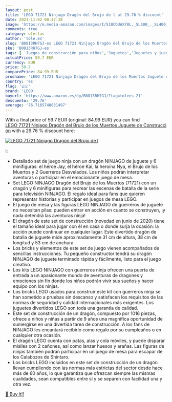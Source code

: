 ```yaml
---
layout: post
title: 'LEGO 71721 Ninjago Dragón del Brujo de l at 29.76 % discount'
date: 2021-11-02 00:47:38
image: 'https://m.media-amazon.com/images/I/518CDUAX78L._SL500_._SL400_.jpg'
comments: true
category: ofertas
author: 'tole.es'
slug: 'B0813RH7GJ-es LEGO 71721 Ninjago Dragón del Brujo de los Muertos Juguete...'
sku: 'B0813RH7GJ-es'
tags: [ 'Juegos de construcción para niños','Juguetes','Juguetes y juegos','Sets de construcción','lego', ]
actualPrice: 59.7 EUR
currency: EUR
price: 59.7
comparePrice: 84.99 EUR
prodname: 'LEGO 71721 Ninjago Dragón del Brujo de los Muertos Juguete de Construcción'
country: 'es'
flag: '🇪🇸'
brand: 'LEGO'
buyurl: 'https://www.amazon.es/dp/B0813RH7GJ/?tag=tolees-21'
descuento: '29.76'
average: '76.7165748031497'
---
```


With a final price of 59.7 EUR (original: 84.99 EUR) you can find [LEGO 71721 Ninjago Dragón del Brujo de los Muertos Juguete de Construcción](https://www.amazon.es/dp/B0813RH7GJ/?tag=tolees-21) with a  29.76 % discount here:

[![LEGO 71721 Ninjago Dragón del Brujo de l](https://m.media-amazon.com/images/I/518CDUAX78L._SL500_._SL400_.jpg)](https://www.amazon.es/dp/B0813RH7GJ/?tag=tolees-21)

ℹ️:

- Detallado set de juego ninja con un dragón NINJAGO de juguete y 6 minifiguras: el héroe Jay, el héroe Kai, la heroína Nya, el Brujo de los Muertos y 2 Guerreros Desvelados. Los niños podrán interpretar aventuras o participar en el emocionante juego de mesa.
- Set LEGO NINJAGO Dragón del Brujo de los Muertos (71721) con un dragón y 6 minifiguras para recrear las escenas de batalla de la serie para televisión NINJAGO. El regalo ideal para fans que quieren representar historias y participar en juegos de mesa LEGO.
- El juego de mesa y las figuras LEGO NINJAGO de guerreros de juguete no necesitan pilas: pueden entrar en acción en cuanto se construyen, ¡y nada detendrá las aventuras ninja!
- El dragón de este set de construcción (novedad en junio de 2020) tiene el tamaño ideal para jugar con él en casa o donde surja la ocasión: la acción puede continuar en cualquier lugar. Este divertido dragón de batalla de juguete mide aproximadamente 31 cm de altura, 38 cm de longitud y 53 cm de anchura.
- Los bricks y elementos de este set de juego vienen acompañados de sencillas instrucciones. Tu pequeño constructor tendrá su dragón NINJAGO de juguete terminado rápida y fácilmente, listo para el juego creativo.
- Los kits LEGO NINJAGO con guerreros ninja ofrecen una puerta de entrada a un apasionante mundo de aventuras de dragones y emociones sin fin donde los niños podrán vivir sus sueños y hacer equipo con los ninjas.
- Los bricks LEGO usados para construir este kit con guerreros ninja se han sometido a pruebas sin descanso y satisfacen los requisitos de las normas de seguridad y calidad internacionales más exigentes. Los juguetes divertidos LEGO son toda una garantía de calidad.
- Este set de construcción de un dragón, compuesto por 1016 piezas, ofrece a niños y niñas a partir de 9 años una magnífica oportunidad de sumergirse en una divertida tarea de construcción. A los fans de NINJAGO les encantará recibirlo como regalo por su cumpleaños o en cualquier otra ocasión.
- El dragón LEGO cuenta con patas, alas y cola móviles, y puede disparar misiles con 2 cañones, así como lanzar huesos y arañas. Las figuras de ninjas también podrán participar en un juego de mesa para escapar de los Calabozos de Shintaro.
- Los bricks LEGO incluidos en este set de construcción de un dragón llevan cumpliendo con las normas más estrictas del sector desde hace más de 60 años, lo que garantiza que ofrezcan siempre las mismas cualidades, sean compatibles entre sí y se separen con facilidad una y otra vez.

[🛒 Buy it!!](https://www.amazon.es/dp/B0813RH7GJ/?tag=tolees-21)
